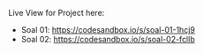 Live View for Project here:
- Soal 01: https://codesandbox.io/s/soal-01-1hcj9
- Soal 02: https://codesandbox.io/s/soal-02-fcllb
